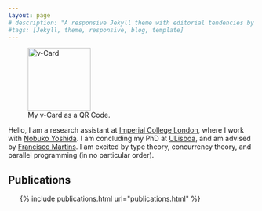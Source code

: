 ```yaml
---
layout: page
# description: "A responsive Jekyll theme with editorial tendencies by designer Michael Rose."
#tags: [Jekyll, theme, responsive, blog, template]
---
```


<figure class="image-pull-right">
<img src="{{ site.url }}/images/qrcode.png" alt="v-Card" class=".image-pull-right" width="128" />
<figcaption>My v-Card as a QR Code.</figcaption>
</figure>

Hello, I am a research assistant at [Imperial College London], where I work with [Nobuko Yoshida].
I am concluding my PhD at [ULisboa], and am advised by [Francisco Martins]. I am
excited by type theory, concurrency theory, and parallel programming (in no particular order).
 
## Publications

<ul>
{% include publications.html url="publications.html" %}
</ul>

[Francisco Martins]: http://homepages.di.fc.ul.pt/~fmartins/
[ULisboa]: http://www.ulisboa.pt/
[Imperial College London]: http://www3.imperial.ac.uk/
[Nobuko Yoshida]: http://www.doc.ic.ac.uk/~yoshida/

